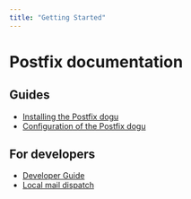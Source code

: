 ```yaml
---
title: "Getting Started"
---
```


# Postfix documentation

## Guides

- [Installing the Postfix dogu](operations/Install_Postfix_en.md)
- [Configuration of the Postfix dogu](operations/Configure_Dogu_en.md)

## For developers

- [Developer Guide](development/Developers_Guide_en.md)
- [Local mail dispatch](development/Send_Mails_locally_en.md)